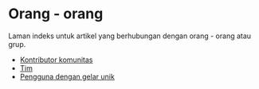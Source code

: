 # Orang - orang

Laman indeks untuk artikel yang berhubungan dengan orang - orang atau grup.

- [Kontributor komunitas](Community_Contributors)
- [Tim](The_Team)
- [Pengguna dengan gelar unik](Users_with_unique_titles)
